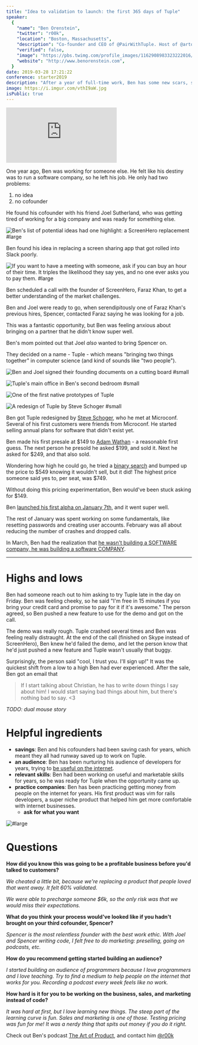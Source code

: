 ```yaml
---
title: "Idea to validation to launch: the first 365 days of Tuple"
speaker:
  {
    "name": "Ben Orenstein",
    "twitter": "r00k",
    "location": "Boston, Massachusetts",
    "description": "Co-founder and CEO of @PairWithTuple. Host of @artofproductpod.",
    "verified": false,
    "image": "https://pbs.twimg.com/profile_images/1162908983323222016/VMeioPlW_400x400.jpg",
    "website": "http://www.benorenstein.com",
  }
date: 2019-03-28 17:21:22
conference: starter2019
description: "After a year of full-time work, Ben has some new scars, some fresh knowledge, and a deep appreciation for the highs and lows of starting a business."
image: https://i.imgur.com/vthI9aW.jpg
isPublic: true
---
```


<div class="iframe-wrapper"><iframe class="responsive-iframe" src="https://www.facebook.com/plugins/video.php?href=https%3A%2F%2Fwww.facebook.com%2Fcgenco%2Fvideos%2F10156560051339221%2F&show_text=0" scrolling="no" frameborder="0" allowTransparency="true" allowFullScreen="true" ></iframe></div>

One year ago, Ben was working for someone else. He felt like his destiny was to run a software company, so he left his job. He only had two problems:

1. no idea
2. no cofounder

He found his cofounder with his friend Joel Sutherland, who was getting tired of working for a big company and was ready for something else.

![Ben's list of potential ideas had one highlight: a ScreenHero replacement #large](https://i.imgur.com/eG3IYij.jpg)

<!-- ![](https://i.imgur.com/EWt1X4B.png) -->

Ben found his idea in replacing a screen sharing app that got rolled into Slack poorly.

![If you want to have a meeting with someone, ask if you can buy an hour of their time. It triples the likelihood they say yes, and no one ever asks you to pay them. #large](https://i.imgur.com/vv5phtq.jpg)

Ben scheduled a call with the founder of ScreenHero, Faraz Khan, to get a better understanding of the market challenges.

Ben and Joel were ready to go, when serendipitously one of Faraz Khan's previous hires, Spencer, contacted Faraz saying he was looking for a job.

This was a fantastic opportunity, but Ben was feeling anxious about bringing on a partner that he didn't know super well.

Ben's mom pointed out that Joel _also_ wanted to bring Spencer on.

They decided on a name - Tuple - which means "bringing two things together" in computer science (and kind of sounds like "two people").

![Ben and Joel signed their founding documents on a cutting board #small](https://i.imgur.com/XqLKtMZ.jpg)

![Tuple's main office in Ben's second bedroom #small](https://i.imgur.com/qwTQXEj.jpg)

![One of the first native prototypes of Tuple](https://i.imgur.com/Gjs6tma.jpg)

![A redesign of Tuple by Steve Schoger #small](https://i.imgur.com/QokZ1bD.png)

Ben got Tuple redesigned by [Steve Schoger](http://www.steveschoger.com/), who he met at Microconf. Several of his first customers were friends from Microconf. He started selling annual plans for software that didn't exist yet.

Ben made his first presale at $149 to [Adam Wathan](https://adamwathan.me/) - a reasonable first guess. The next person he presold he asked $199, and sold it. Next he asked for \$249, and that also sold.

Wondering how high he could go, he tried a [binary search](https://en.wikipedia.org/wiki/Binary_search_algorithm) and bumped up the price to $549 knowing it wouldn't sell, but it did! The highest price someone said yes to, per seat, was $749.

Without doing this pricing experimentation, Ben would've been stuck asking for \$149.

Ben [launched his first alpha on January 7th](https://twitter.com/r00k/status/1067457568073793536), and it went super well.

The rest of January was spent working on some fundamentals, like resetting passwords and creating user accounts. February was all about reducing the number of crashes and dropped calls.

In March, Ben had the realization that [he wasn't building a SOFTWARE company, he was building a software COMPANY](https://twitter.com/r00k/status/1098298821128454144).

---

# Highs and lows

Ben had someone reach out to him asking to try Tuple late in the day on Friday. Ben was feeling cheeky, so he said "I'm free in 15 minutes if you bring your credit card and promise to pay for it if it's awesome." The person agreed, so Ben pushed a new feature to use for the demo and got on the call.

The demo was really rough. Tuple crashed several times and Ben was feeling really distraught. At the end of the call (finished on Skype instead of ScreenHero), Ben knew he'd failed the demo, and let the person know that he'd just pushed a new feature and Tuple wasn't usually that buggy.

Surprisingly, the person said "cool, I trust you. I'll sign up!" It was the quickest shift from a low to a high Ben had ever experienced. After the sale, Ben got an email that

> If I start talking about Christian, he has to write down things I say about him! I would start saying bad things about him, but there's nothing bad to say. <3

_TODO: dual mouse story_

# Helpful ingredients

- **savings**: Ben and his cofounders had been saving cash for years, which meant they all had runway saved up to work on Tuple.
- **an audience**: Ben has been nurturing his audience of developers for years, trying to [be useful on the internet](https://microconf.gen.co/patrick-mckenzie/).
- **relevant skills**: Ben had been working on useful and marketable skills for years, so he was ready for Tuple when the opportunity came up.
- **practice companies**: Ben has been practicing getting money from people on the internet for years. His first product was vim for rails developers, a super niche product that helped him get more comfortable with internet businesses.
  - **ask for what you want**

![#large](https://i.imgur.com/vthI9aW.jpg)

# Questions

**How did you know this was going to be a profitable business before you'd talked to customers?**

_We cheated a little bit, because we're replacing a product that people loved that went away. It felt 60% validated._

_We were able to precharge someone \$6k, so the only risk was that we would miss their expectations._

**What do you think your process would've looked like if you hadn't brought on your third cofounder, Spencer?**

_Spencer is the most relentless founder with the best work ethic. With Joel and Spencer writing code, I felt free to do marketing: preselling, going on podcasts, etc._

**How do you recommend getting started building an audience?**

_I started building an audience of programmers because I love programmers and I love teaching. Try to find a medium to help people on the internet that works for you. Recording a podcast every week feels like no work._

**How hard is it for you to be working on the business, sales, and marketing instead of code?**

_It was hard at first, but I love learning new things. The steep part of the learning curve is fun. Sales and marketing is one of those. Testing pricing was fun for me! It was a nerdy thing that spits out money if you do it right._

Check out Ben's podcast [The Art of Product](https://artofproductpodcast.com/), and contact him [@r00k](https://twitter.com/r00k)
